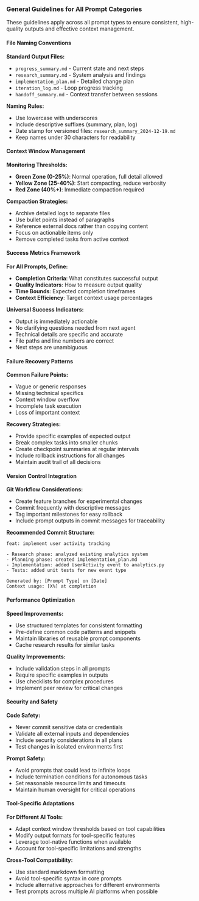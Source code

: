 ### General Guidelines for All Prompt Categories

These guidelines apply across all prompt types to ensure consistent, high-quality outputs and effective context management.

#### File Naming Conventions

**Standard Output Files:**
- `progress_summary.md` - Current state and next steps
- `research_summary.md` - System analysis and findings  
- `implementation_plan.md` - Detailed change plan
- `iteration_log.md` - Loop progress tracking
- `handoff_summary.md` - Context transfer between sessions

**Naming Rules:**
- Use lowercase with underscores
- Include descriptive suffixes (summary, plan, log)
- Date stamp for versioned files: `research_summary_2024-12-19.md`
- Keep names under 30 characters for readability

#### Context Window Management

**Monitoring Thresholds:**
- **Green Zone (0-25%)**: Normal operation, full detail allowed
- **Yellow Zone (25-40%)**: Start compacting, reduce verbosity
- **Red Zone (40%+)**: Immediate compaction required

**Compaction Strategies:**
- Archive detailed logs to separate files
- Use bullet points instead of paragraphs
- Reference external docs rather than copying content
- Focus on actionable items only
- Remove completed tasks from active context

#### Success Metrics Framework

**For All Prompts, Define:**
- **Completion Criteria**: What constitutes successful output
- **Quality Indicators**: How to measure output quality
- **Time Bounds**: Expected completion timeframes
- **Context Efficiency**: Target context usage percentages

**Universal Success Indicators:**
- Output is immediately actionable
- No clarifying questions needed from next agent
- Technical details are specific and accurate
- File paths and line numbers are correct
- Next steps are unambiguous

#### Failure Recovery Patterns

**Common Failure Points:**
- Vague or generic responses
- Missing technical specifics
- Context window overflow
- Incomplete task execution
- Loss of important context

**Recovery Strategies:**
- Provide specific examples of expected output
- Break complex tasks into smaller chunks
- Create checkpoint summaries at regular intervals
- Include rollback instructions for all changes
- Maintain audit trail of all decisions

#### Version Control Integration

**Git Workflow Considerations:**
- Create feature branches for experimental changes
- Commit frequently with descriptive messages
- Tag important milestones for easy rollback
- Include prompt outputs in commit messages for traceability

**Recommended Commit Structure:**
```
feat: implement user activity tracking

- Research phase: analyzed existing analytics system
- Planning phase: created implementation_plan.md
- Implementation: added UserActivity event to analytics.py
- Tests: added unit tests for new event type

Generated by: [Prompt Type] on [Date]
Context usage: [X%] at completion
```

#### Performance Optimization

**Speed Improvements:**
- Use structured templates for consistent formatting
- Pre-define common code patterns and snippets
- Maintain libraries of reusable prompt components
- Cache research results for similar tasks

**Quality Improvements:**
- Include validation steps in all prompts
- Require specific examples in outputs
- Use checklists for complex procedures
- Implement peer review for critical changes

#### Security and Safety

**Code Safety:**
- Never commit sensitive data or credentials
- Validate all external inputs and dependencies
- Include security considerations in all plans
- Test changes in isolated environments first

**Prompt Safety:**
- Avoid prompts that could lead to infinite loops
- Include termination conditions for autonomous tasks
- Set reasonable resource limits and timeouts
- Maintain human oversight for critical operations

#### Tool-Specific Adaptations

**For Different AI Tools:**
- Adapt context window thresholds based on tool capabilities
- Modify output formats for tool-specific features
- Leverage tool-native functions when available
- Account for tool-specific limitations and strengths

**Cross-Tool Compatibility:**
- Use standard markdown formatting
- Avoid tool-specific syntax in core prompts
- Include alternative approaches for different environments
- Test prompts across multiple AI platforms when possible